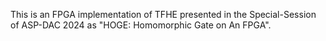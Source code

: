 This is an FPGA implementation of TFHE presented in the Special-Session of ASP-DAC 2024 as "HOGE: Homomorphic Gate on An FPGA".
